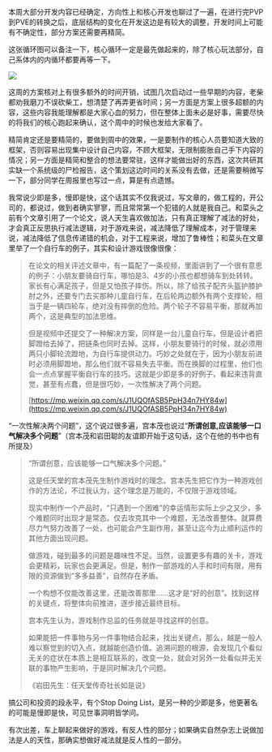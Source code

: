 本周大部分开发内容已经确定，方向性上和核心开发也聊过了一遍，在进行完PVP到PVE的转换之后，底层结构的变化在开发这边是有较大的调整，开发时间上可能有不确定性，部分方案还需要再精简。

这张循环图可以备注一下，核心循环一定是最先做起来的，除了核心玩法部分，自己系体内的内循环都要再等一下。

![](https://oa.feishu.cn/report/v2/api/File?app_id=cli_9d0208a7d1bbd10c&key=37461cb2cadc7266671977a46a5e2b7d.png)

这周的方案核对上有很多额外的时间开销，试图几次启动过一些早期的内容，老柴都劝我磨刀不误砍柴工，想清楚了再弄更省时间；另一方面是方案上很多超额的内容，这些内容我能理解都是大家心血的努力，但在整体上面未必是好事，需要尽快的将我们的核心跑起来确认，这个周中的时候也发给大家看了。

精简肯定还是要精简的，要做到周中的效果，一是要制作的核心人员要知道大致的框架，否则容易出现集中设计自己内容，不顾大框架，无限制膨胀自己手下内容的情况；另一方面是精简和整合的想法要常驻，这样才能做出好的东西，这次共研其实缺一个系统级的尸检报告，这个策划这边时间的关系没有去做，还是需要稍微写一下，部分同学在周报里也写过一点，算是有点遗憾。

我常说少即是多，慢即是快，这个话其实不仅我说过，写文章的，做工程的，开公司的，都说过，做到者确实寥寥，而且常常第一个犯错的人就是我自己。和菜头之前有个文章引用了一个论文，说人天生喜欢做加法，只有真正理解了减法的好处，才会真正反思执行减法逻辑，对于游戏来说，减法降低了理解成本，对于管理来说，减法降低了信息传递错的机会，对于工程来说，增加了鲁棒性；和菜头在文章里举了一个自行车的例子，其实和设计游戏很像很像：

> 在论文的相关评述文章中，有一篇配了一条视频，里面讲到了一个很有意思的例子：小朋友要骑自行车，哪怕是3、4岁的小孩也都想骑车到处转转。家长有心满足孩子，但是又怕孩子摔伤。所以，除了给孩子配齐头盔护膝护肘之外，还要专门去买那种儿童自行车，在后轮两边额外有两个支撑轮，相当于是一辆四轮车，绝对没有摔倒的危险。两个轮子不容易平衡，那就再加两个，这是典型的加法思维。
> 
> 但是视频中还提交了一种解决方案，同样是一台儿童自行车，但是设计者把脚蹬给去掉了，把链条也同时去掉。这样，小朋友要骑行的时候，就必须用两只小脚轮流蹬地，为自行车提供动力。巧妙之处就在于，因为小朋友前进时必须用脚蹬地，那么他们就不容易失去平衡。而在换脚的过程里，他们也会一点点掌握平衡自行车的技巧。这就是少即是多的好例子，看起来违背直觉，甚至有点蠢，但是很巧妙，一次性解决了两个问题。
> 
> [https://mp.weixin.qq.com/s/J1UQOfASB5PpH34n7HY84w](https://mp.weixin.qq.com/s/J1UQOfASB5PpH34n7HY84w)

“一次性解决两个问题”，这个说过很多遍，宫本茂也说过“**所谓创意,应该能够一口气解决多个问题**”（宫本茂和岩田聪的友谊即开始于这句话，这个在他的书中也有所提及）

> “所谓创意，应该能够一口气解决多个问题。”
> 
> 这是任天堂的宫本茂先生制作游戏时的理念。宫本先生把它作为一种游戏创作的方法论，不过我认为，这个理念是万能的，不仅限于游戏领域。
> 
> 现实中制作一个产品时，“只遇到一个困难”的幸运情形实际上少之又少，多个难题同时出现才是常态。仅去攻克其中一个难题，无法改善整体。就算费尽力气努力改善了一处，也可能会产生副作用，甚至让迄今为止顺利运作的其他方面出现问题。
> 
> 做游戏，碰到最多的问题是趣味性不足。当然，设置更多有趣的关卡，游戏会更精彩，玩家也会更满足。但是，制作一部游戏的人手和时间有限，用有限的资源做到“多多益善”，自然存在矛盾。
> 
> 一个构想不仅能改善这里，还能改善那里……这才是“好的创意”。找到这样的关键点，将整体向前推进，逐步接近最终目标。
> 
> 宫本先生认为，游戏制作总监的任务就是寻找这样的创意。
> 
> 如果能把一件事物与另一件事物结合起来，找出关键点，那么，越是一般人难以察觉到的切入点，就越能创造价值。追溯问题的根源，会发现几个看似无关的症状在本质上是相互联系的，改变一处，就会对另外一处看似并无关联的事物产生影响，于是同时解决几个问题。
> 
> 《岩田先生：任天堂传奇社长如是说》

搞公司和投资的段永平，有个Stop Doing List，是另一种的少即是多，他更著名的可能是慢即是快，可见世事洞明皆学问。

有次出差，车上聊起来做好的游戏，有反人性的部分；如果确实自然杂志上说做加法是人的天性，那确实想做好减法就是反人性的一部分。
